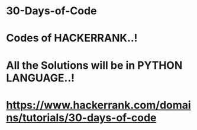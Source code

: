 # 30-Days-of-Code
# Codes of HACKERRANK..!
# All the Solutions will be in PYTHON LANGUAGE..!
# https://www.hackerrank.com/domains/tutorials/30-days-of-code
